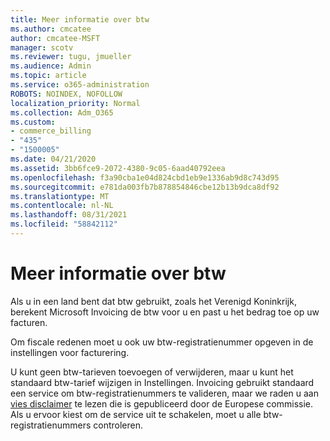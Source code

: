 ```yaml
---
title: Meer informatie over btw
ms.author: cmcatee
author: cmcatee-MSFT
manager: scotv
ms.reviewer: tugu, jmueller
ms.audience: Admin
ms.topic: article
ms.service: o365-administration
ROBOTS: NOINDEX, NOFOLLOW
localization_priority: Normal
ms.collection: Adm_O365
ms.custom:
- commerce_billing
- "435"
- "1500005"
ms.date: 04/21/2020
ms.assetid: 3bb6fce9-2072-4380-9c05-6aad40792eea
ms.openlocfilehash: f3a90cba1e04d824cbd1eb9e1336ab9d8c743d95
ms.sourcegitcommit: e781da003fb7b878854846cbe12b13b9dca8df92
ms.translationtype: MT
ms.contentlocale: nl-NL
ms.lasthandoff: 08/31/2021
ms.locfileid: "58842112"
---
```

# <a name="help-understanding-value-added-tax-vat"></a>Meer informatie over btw

Als u in een land bent dat btw gebruikt, zoals het Verenigd Koninkrijk, berekent Microsoft Invoicing de btw voor u en past u het bedrag toe op uw facturen.
  
Om fiscale redenen moet u ook uw btw-registratienummer opgeven in de instellingen voor facturering.
  
U kunt geen btw-tarieven toevoegen of verwijderen, maar u kunt het standaard btw-tarief wijzigen in Instellingen. Invoicing gebruikt standaard een service om btw-registratienummers te valideren, maar we raden u aan [vies disclaimer](https://go.microsoft.com/fwlink/?LinkID=841741) te lezen die is gepubliceerd door de Europese commissie. Als u ervoor kiest om de service uit te schakelen, moet u alle btw-registratienummers controleren.